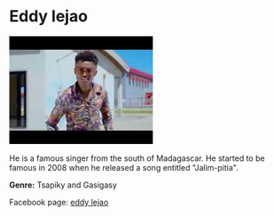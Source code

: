 # Eddy lejao

![Eddy lejao's photo](eddy-lejao.jpg)

He is a famous singer from the south of Madagascar. He started to be famous in 2008 when he released a song entitled "Jalim-pitia".


**Genre:** Tsapiky and Gasigasy

Facebook page: [eddy lejao](https://web.facebook.com/2106415959668846/videos/529942767770688/?_rdc=1&_rdr)

